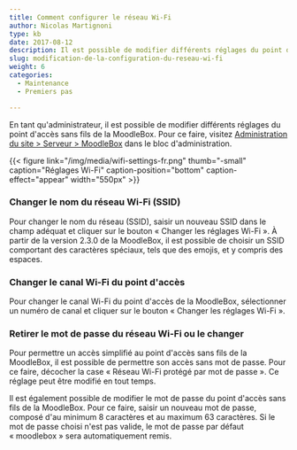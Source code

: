 ```yaml
---
title: Comment configurer le réseau Wi-Fi
author: Nicolas Martignoni
type: kb
date: 2017-08-12
description: Il est possible de modifier différents réglages du point d'accès WiFi de la MoodleBox.
slug: modification-de-la-configuration-du-reseau-wi-fi
weight: 6
categories:
  - Maintenance
  - Premiers pas

---
```

En tant qu'administrateur, il est possible de modifier différents réglages du point d'accès sans fils de la MoodleBox. Pour ce faire, visitez [Administration du site > Serveur > MoodleBox][1] dans le bloc d'administration.

{{< figure link="/img/media/wifi-settings-fr.png" thumb="-small" caption="Réglages Wi-Fi" caption-position="bottom" caption-effect="appear" width="550px" >}}

### Changer le nom du réseau Wi-Fi (SSID)

Pour changer le nom du réseau (SSID), saisir un nouveau SSID dans le champ adéquat et cliquer sur le bouton « Changer les réglages Wi-Fi ». À partir de la version 2.3.0 de la MoodleBox, il est possible de choisir un SSID comportant des caractères spéciaux, tels que des emojis, et y compris des espaces.

### Changer le canal Wi-Fi du point d'accès

Pour changer le canal Wi-Fi du point d'accès de la MoodleBox, sélectionner un numéro de canal et cliquer sur le bouton « Changer les réglages Wi-Fi ».

### Retirer le mot de passe du réseau Wi-Fi ou le changer

Pour permettre un accès simplifié au point d'accès sans fils de la MoodleBox, il est possible de permettre son accès sans mot de passe. Pour ce faire, décocher la case « Réseau Wi-Fi protégé par mot de passe ». Ce réglage peut être modifié en tout temps.

Il est également possible de modifier le mot de passe du point d'accès sans fils de la MoodleBox. Pour ce faire, saisir un nouveau mot de passe, composé d'au minimum 8 caractères et au maximum 63 caractères. Si le mot de passe choisi n'est pas valide, le mot de passe par défaut « moodlebox » sera automatiquement remis.

 [1]: http://moodlebox.home/admin/tool/moodlebox/index.php

